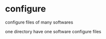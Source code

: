 configure
=========

configure files of many softwares

one directory have one software configure files
